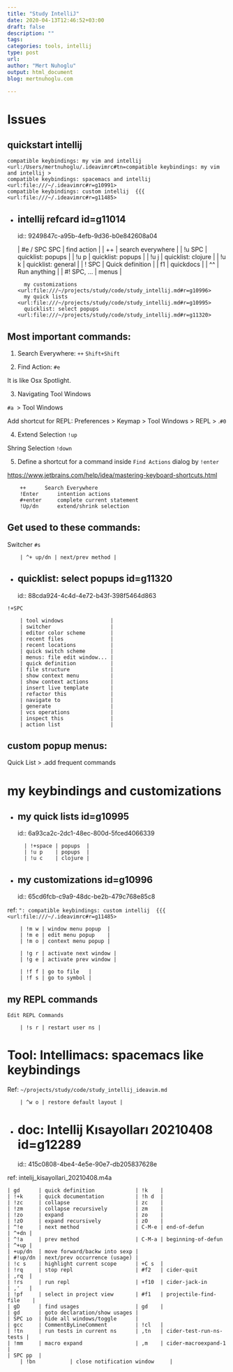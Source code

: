 ```yaml
---
title: "Study IntelliJ"
date: 2020-04-13T12:46:52+03:00 
draft: false
description: ""
tags:
categories: tools, intellij
type: post
url:
author: "Mert Nuhoglu"
output: html_document
blog: mertnuhoglu.com

---
```


# Issues

## quickstart intellij

	compatible keybindings: my vim and intellij <url:/Users/mertnuhoglu/.ideavimrc#tn=compatible keybindings: my vim and intellij >
	compatible keybindings: spacemacs and intellij <url:file:///~/.ideavimrc#r=g10991>
	compatible keybindings: custom intellij  {{{ <url:file:///~/.ideavimrc#r=g11485>

- ## intellij refcard id=g11014
  id:: 9249847c-a95b-4efb-9d36-b0e842608a04

    | #e / SPC SPC | find action        |
    | ++           | search everywhere  |
    | !u SPC       | quicklist: popups  |
    | !u p         | quicklist: popups  |
    | !u j         | quicklist: clojure |
    | !u k         | quicklist: general |
    | ! SPC        | Quick definition   |
    | f1           | quickdocs          |
    | ^^           | Run anything       |
    | #! SPC, ...  | menus              |

		my customizations <url:file:///~/projects/study/code/study_intellij.md#r=g10996>
		my quick lists <url:file:///~/projects/study/code/study_intellij.md#r=g10995>
		quicklist: select popups <url:file:///~/projects/study/code/study_intellij.md#r=g11320>

## Most important commands:

01. Search Everywhere: `++` `Shift+Shift`

02. Find Action: `#e`

It is like Osx Spotlight.

03. Navigating Tool Windows

`#a `> Tool Windows

Add shortcut for REPL: Preferences > Keymap > Tool Windows > REPL > .`#0`

04. Extend Selection `!up`

Shring Selection `!down`

05. Define a shortcut for a command inside `Find Actions` dialog by `!enter`

https://www.jetbrains.com/help/idea/mastering-keyboard-shortcuts.html

		++		Search Everywhere
		!Enter		intention actions
		#+enter		complete current statement
		!Up/dn		extend/shrink selection

## Get used to these commands:

Switcher `#s`

		| ^+ up/dn | next/prev method |

- ## quicklist: select popups id=g11320
  id:: 88cda924-4c4d-4e72-b43f-398f5464d863

`!+SPC`

		| tool windows               |
		| switcher                   |
		| editor color scheme        |
		| recent files               |
		| recent locations           |
		| quick switch scheme        |
		| menus: file edit window... |
		| quick definition           |
		| file structure             |
		| show context menu          |
		| show context actions       |
		| insert live template       |
		| refactor this              |
		| navigate to                |
		| generate                   |
		| vcs operations             |
		| inspect this               |
		| action list                |

## custom popup menus:

Quick List > .add frequent commands

# my keybindings and customizations

- ## my quick lists id=g10995
  id:: 6a93ca2c-2dc1-48ec-800d-5fced4066339

		| !+space | popups  |
		| !u p    | popups  |
		| !u c    | clojure |

- ## my customizations id=g10996
  id:: 65cd6fcb-c9a9-48dc-be2b-479c768e85c8

ref: `": compatible keybindings: custom intellij  {{{ <url:file:///~/.ideavimrc#r=g11485>`

		| !m w | window menu popup  |
		| !m e | edit menu popup    |
		| !m o | context menu popup |

		| !g r | activate next window |
		| !g e | activate prev window |

		| !f f | go to file   |
		| !f s | go to symbol |

## my REPL commands

`Edit REPL Commands`

		| !s r | restart user ns |

# Tool: Intellimacs: spacemacs like keybindings

Ref: `~/projects/study/code/study_intellij_ideavim.md`

		| ^w o | restore default layout |

- # doc: Intellij Kısayolları 20210408 id=g12289
  id:: 415c0808-4be4-4e5e-90e7-db205837628e

ref: intelij_kisayollari_20210408.m4a

    | gd      | quick definition             | !k    |
    | !+k     | quick documentation          | !h d  |
    | !zc     | collapse                     | zc    |
    | !zm     | collapse recursively         | zm    |
    | !zo     | expand                       | zo    |
    | !zO     | expand recursively           | zO    |
    | ^!e     | next method                  | C-M-e | end-of-defun            | ^+dn |
    | ^!a     | prev method                  | C-M-a | beginning-of-defun      | ^+up |
    | +up/dn  | move forward/backw into sexp |
    | #!up/dn | next/prev occurrence (usage) |
    | !c s    | highlight current scope      | +C s  |
    | !rq     | stop repl                    | #f2   | cider-quit              | ,rq  |
    | !rs     | run repl                     | +f10  | cider-jack-in           | ,'   |
    | !pf     | select in project view       | #f1   | projectile-find-file    |
    | gD      | find usages                  | gd    |
    | gd      | goto declaration/show usages |
    | SPC ıo  | hide all windows/toggle      |
    | gcc     | CommentByLineComment         | !cl   |
    | !tn     | run tests in current ns      | ,tn   | cider-test-run-ns-tests |
    | !mm     | macro expand                 | ,m    | cider-macroexpand-1     |
    | SPC pp  |
		| !bn			| close notification window		|

